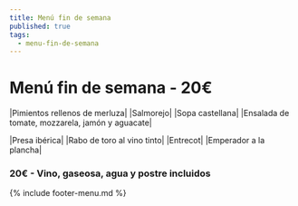 ```yaml
---
title: Menú fin de semana
published: true
tags:
  - menu-fin-de-semana
---
```


# Menú fin de semana - 20€

|Pimientos rellenos de merluza|
|Salmorejo|
|Sopa castellana|
|Ensalada de tomate, mozzarela, jamón y aguacate|

|Presa ibérica|
|Rabo de toro al vino tinto|
|Entrecot|
|Emperador a la plancha|


### 20€ - Vino, gaseosa, agua y postre incluidos


{% include footer-menu.md %}
